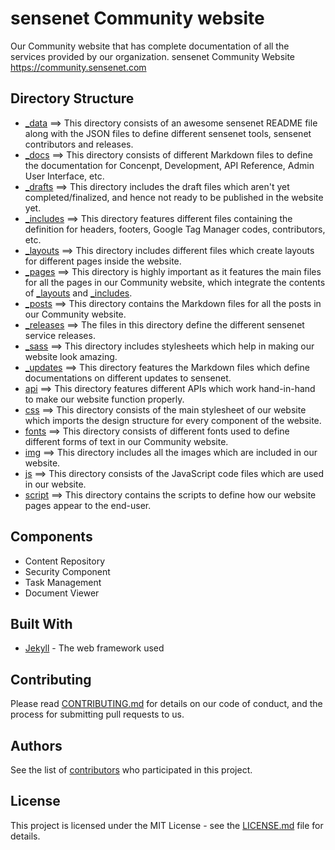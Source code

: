 # sensenet Community website

Our Community website that has complete documentation of all the services provided by our organization.
sensenet Community Website https://community.sensenet.com

## Directory Structure

- [_data](_data) ==> This directory consists of an awesome sensenet README file along with the JSON files to define different sensenet tools, sensenet contributors and releases.
- [_docs](_docs) ==> This directory consists of different Markdown files to define the documentation for Concenpt, Development, API Reference, Admin User Interface, etc.
- [_drafts](_drafts]) ==> This directory includes the draft files which aren't yet completed/finalized, and hence not ready to be published in the website yet.
- [_includes](_includes) ==> This directory features different files containing the definition for headers, footers, Google Tag Manager codes, contributors, etc.
- [_layouts](_layouts) ==> This directory includes different files which create layouts for different pages inside the website. 
- [_pages](_pages) ==> This directory is highly important as it features the main files for all the pages in our Community website, which integrate the contents of [_layouts](_layouts) and [_includes](_includes).
- [_posts](_posts) ==> This directory contains the Markdown files for all the posts in our Community website.
- [_releases](_releases) ==> The files in this directory define the different sensenet service releases.
- [_sass](_sass) ==> This directory includes stylesheets which help in making our website look amazing.
- [_updates](_updates) ==> This directory features the Markdown files which define documentations on different updates to sensenet.
- [api](api) ==> This directory features different APIs which work hand-in-hand to make our website function properly.
- [css](css) ==> This directory consists of the main stylesheet of our website which imports the design structure for every component of the website.
- [fonts](fonts) ==> This directory consists of different fonts used to define different forms of text in our Community website.
- [img](img) ==> This directory includes all the images which are included in our website.
- [js](js) ==> This directory consists of the JavaScript code files which are used in our website.
- [script](script) ==> This directory contains the scripts to define how our website pages appear to the end-user.
 
## Components

 - Content Repository
 - Security Component
 - Task Management
 - Document Viewer

## Built With

* [Jekyll](https://jekyllrb.com/) - The web framework used

## Contributing

Please read [CONTRIBUTING.md](CONTRIBUTING.md) for details on our code of conduct, and the process for submitting pull requests to us.

## Authors 

See the list of [contributors](https://github.com/SenseNet/sensenet.github.io/graphs/contributors) who participated in this project.

## License

This project is licensed under the MIT License - see the [LICENSE.md](https://github.com/SenseNet/sensenet.github.io/blob/master/LICENSE) file for details.

